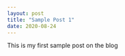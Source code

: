 ```yaml
---
layout: post
title: "Sample Post 1"
date: 2020-08-24
---
```


This is my first sample post on the blog
